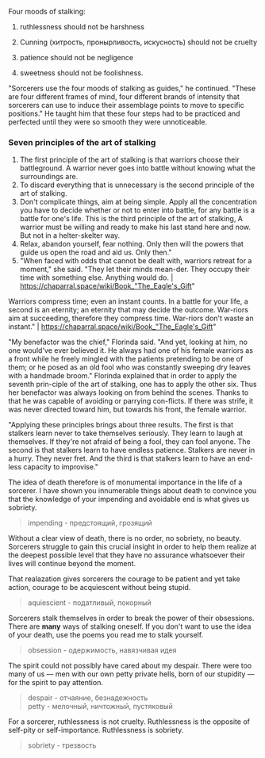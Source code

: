 Four moods of stalking:
1. ruthlessness should not be harshness
2. Cunning (хитрость, пронырливость, искусность)
should not be cruelty

3. patience should not be negligence
4. sweetness should not be foolishness.

"Sorcerers use the four moods of stalking as guides," he continued. "These are four different
frames of mind, four different brands of intensity that sorcerers can use to induce their
assemblage points to move to specific positions."
He taught him that these four steps had to be practiced and perfected until they were so smooth
they were unnoticeable. 








### Seven principles of the art of stalking
1. The first principle of the art of stalking is that warriors choose their battleground. A warrior never goes into battle without knowing what the surroundings are.
2. To discard everything that is unnecessary is the second principle of the art of stalking.
3. Don't complicate things, aim at being simple. Apply all the concentration you have to decide whether or not to enter into battle, for any battle is a battle for one's life. This is the third principle of the art of stalking, A warrior must be willing and ready to make his last stand here and now. But not in a helter-skelter way.
4. Relax, abandon yourself, fear nothing. Only then will the powers that guide us open the road and aid us. Only then."
5. "When faced with odds that cannot be dealt with, warriors retreat for a moment," she said. "They let their minds mean-der. They occupy their time with something else. Anything would do.
| https://chaparral.space/wiki/Book_"The_Eagle's_Gift"

Warriors compress time; even an instant counts. In a battle for your life, a second is an eternity; an eternity that may decide the outcome. War-riors aim at succeeding, therefore they compress time. War-riors don't waste an instant."
| https://chaparral.space/wiki/Book_"The_Eagle's_Gift"

"My benefactor was the chief," Florinda said. "And yet, looking at him, no one would've ever
believed it. He always had one of his female warriors as a front while he freely mingled with
the patients pretending to be one of them; or he posed as an old fool who was constantly
sweeping dry leaves with a handmade broom."
Florinda explained that in order to apply the seventh prin-ciple of the art of stalking, one has
to apply the other six. Thus her benefactor was always looking on from behind the scenes.
Thanks to that he was capable of avoiding or parrying con-flicts. If there was strife, it was
never directed toward him, but towards his front, the female warrior. 


"Applying these principles brings about three results. The first is that stalkers learn never to
take themselves seriously. They learn to laugh at themselves. If they're not afraid of being a
fool, they can fool anyone. The second is that stalkers learn to have endless patience. Stalkers
are never in a hurry. They never fret. And the third is that stalkers learn to have an end-less
capacity to improvise." 




















The idea of death therefore is of monumental importance in the life of a sorcerer. I have shown you innumerable things about death to convince you that the knowledge of your impending and avoidable end is what gives us sobriety.
> impending - предстоящий, грозящий

Without a clear view of death, there is no order, no sobriety, no beauty. Sorcerers struggle to gain this crucial insight in order to help them realize at the deepest possible level that they have no assurance whatsoever their lives will continue beyond the moment.

That realazation gives sorcerers the courage to be patient and yet take action, courage to be acquiescent without being stupid.
> aquiescient - податливый, покорный


Sorcerers stalk themselves in order to break the power of their obsessions. There are **many** ways of stalking oneself. If you don't want to use the idea of your death, use the poems you read me to stalk yourself.
> obsession - одержимость, навязчивая идея

The spirit could not possibly have cared about my despair. There were too many of us — men with our own petty private hells, born of our stupidity — for the spirit to pay attention.
>despair - отчаяние, безнадежность\
petty - мелочный, ничтожный, пустяковый

For a sorcerer, ruthlessness is not cruelty. Ruthlessness is the opposite of self-pity or self-importance. Ruthlessness is sobriety.
>sobriety - трезвость

